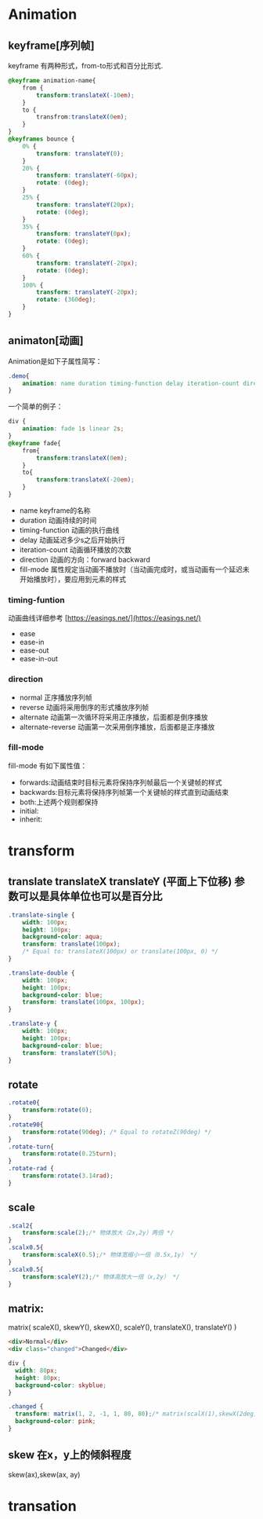 # Animation

## keyframe[序列帧]
keyframe 有两种形式，from-to形式和百分比形式.
```css
@keyframe animation-name{
    from {
        transform:translateX(-10em);
    }
    to {
        transfrom:translateX(0em);
    }
}
@keyframes bounce {
    0% {
        transform: translateY(0);
    }
    20% {
        transform: translateY(-60px);
        rotate: (0deg);
    }
    25% {
        transform: translateY(20px);
        rotate: (0deg);
    }
    35% {
        transform: translateY(0px);
        rotate: (0deg);
    }
    60% {
        transform: translateY(-20px);
        rotate: (0deg);
    }
    100% {
        transform: translateY(-20px);
        rotate: (360deg);
    }
}
```
## animaton[动画]
Animation是如下子属性简写：
```css
.demo{
    animation: name duration timing-function delay iteration-count direction fill-mode
}
```
一个简单的例子：
```css
div {
    animation: fade 1s linear 2s;
}
@keyframe fade{
    from{
        transform:translateX(0em);
    }
    to{
        transform:translateX(-20em);
    }
}
```
- name keyframe的名称
- duration 动画持续的时间
- timing-function 动画的执行曲线
- delay 动画延迟多少s之后开始执行
- iteration-count 动画循环播放的次数
- direction 动画的方向：forward backward 
- fill-mode 属性规定当动画不播放时（当动画完成时，或当动画有一个延迟未开始播放时），要应用到元素的样式
  
### timing-funtion
动画曲线详细参考 [https://easings.net/](https://easings.net/)
- ease
- ease-in
- ease-out
- ease-in-out
  
### direction
- normal 正序播放序列帧
- reverse 动画将采用倒序的形式播放序列帧
- alternate 动画第一次循环将采用正序播放，后面都是倒序播放
- alternate-reverse 动画第一次采用倒序播放，后面都是正序播放
### fill-mode
fill-mode 有如下属性值：
- forwards:动画结束时目标元素将保持序列帧最后一个关键帧的样式
- backwards:目标元素将保持序列帧第一个关键帧的样式直到动画结束
- both:上述两个规则都保持
- initial:
- inherit:

# transform


## translate translateX translateY (平面上下位移) 参数可以是具体单位也可以是百分比
```css
.translate-single {
    width: 100px;
    height: 100px;
    background-color: aqua;
    transform: translate(100px);
    /* Equal to: translateX(100px) or translate(100px, 0) */
}

.translate-double {
    width: 100px;
    height: 100px;
    background-color: blue;
    transform: translate(100px, 100px);
}

.translate-y {
    width: 100px;
    height: 100px;
    background-color: blue;
    transform: translateY(50%);
}

```

## rotate 
```css
.rotate0{
    transform:rotate(0);
}
.rotate90{
    transform:rotate(90deg); /* Equal to rotateZ(90deg) */
}
.rotate-turn{
    transform:rotate(0.25turn);
}
.rotate-rad {
    transform:rotate(3.14rad);
}
```

## scale 
```css
.scal2{
    transform:scale(2);/* 物体放大（2x,2y）两倍 */
}
.scalx0.5{
    transform:scaleX(0.5);/* 物体宽缩小一倍（0.5x,1y） */
}
.scalx0.5{
    transform:scaleY(2);/* 物体高放大一倍（x,2y） */
}
```

## matrix:
matrix( scaleX(), skewY(), skewX(), scaleY(), translateX(), translateY() )
```html
<div>Normal</div>
<div class="changed">Changed</div>
```
```css
div {
  width: 80px;
  height: 80px;
  background-color: skyblue;
}

.changed {
  transform: matrix(1, 2, -1, 1, 80, 80);/* matrix(scalX(1),skewX(2deg),skewY(-1deg),scalY(1),translateX(80),translateY(80))*/
  background-color: pink;
}
```

## skew 在x，y上的倾斜程度
skew(ax),skew(ax, ay)

# transation
